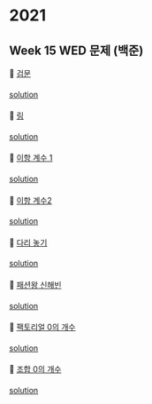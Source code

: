# 2021
## Week 15 WED 문제 (백준)

👀 [검문](https://www.acmicpc.net/problem/2981)
#### 

[solution]()

#### 

👀 [링](https://www.acmicpc.net/problem/3036)

#### 

[solution]()

####

👀 [이항 계수 1](https://www.acmicpc.net/problem/11050)

#### 

[solution]()

####

👀 [이항 계수2](https://www.acmicpc.net/problem/11051)

#### 

[solution]()

####

👀 [다리 놓기](https://www.acmicpc.net/problem/1010)
#### 

[solution]()

#### 

👀 [패션왕 신해빈](https://www.acmicpc.net/problem/9375)
#### 

[solution]()

#### 

👀 [팩토리얼 0의 개수](https://www.acmicpc.net/problem/1676)
#### 

[solution]()

#### 

👀 [조합 0의 개수](https://www.acmicpc.net/problem/2004)
#### 

[solution]()

#### 